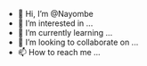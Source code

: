 - 👋 Hi, I’m @Nayombe
- 👀 I’m interested in ...
- 🌱 I’m currently learning ...
- 💞️ I’m looking to collaborate on ...
- 📫 How to reach me ...

<!---
Nayombe/Nayombe is a ✨ special ✨ repository because its `README.md` (this file) appears on your GitHub profile.
You can click the Preview link to take a look at your changes.
--->

